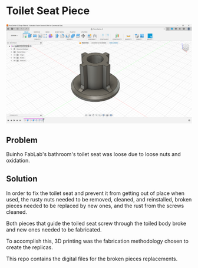 # Toilet Seat Piece

![Screw guide piece](/docs/screw_guide_piece_fusion_360_01.png "Screw guide piece")

## Problem

Buinho FabLab's bathroom's toilet seat was loose due to loose nuts and oxidation.


## Solution

In order to fix the toilet seat and prevent it from getting out of place when used, the rusty nuts needed to be removed, cleaned, and reinstalled, broken pieces needed to be replaced by new ones, and the rust from the screws cleaned.

Both pieces that guide the toiled seat screw through the toiled body broke and new ones needed to be fabricated.

To accomplish this, 3D printing was the fabrication methodology chosen to create the replicas.

This repo contains the digital files for the broken pieces replacements.

